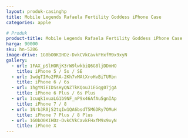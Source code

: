 ```yaml
---
layout: produk-casinghp
title: Mobile Legends Rafaela Fertility Goddess iPhone Case
categories: apple

# Produk
product-title: Mobile Legends Rafaela Fertility Goddess iPhone Case
harga: 90000
sku: hn-5286
image-drive: 1G0bO0KIHDz-DvkCVkCavkFHxfM9x9xyN
gallery:
  - url: 1FAX_pSlHORjK3rW9lwkbiQ6G8ljDDmHO
    title: iPhone 5 / 5s / SE
  - url: 1wdgTIMo2FRA-2Kh7vMAtXroHvBiTURbn
    title: iPhone 6 / 6s
  - url: 1hgYNiEIDSsHyQNZTkKQouJ1EGqg07jgA
    title: iPhone 6 Plus / 6s Plus
  - url: 1cuqk1xuaLG1b9NF_nP9x46AfAu5gnIAp
    title: iPhone 7 / 8
  - url: 1Nrb3R0jS2tqIw1QA6bsdT5M6DRy7OMuH
    title: iPhone 7 Plus / 8 Plus
  - url: 1G0bO0KIHDz-DvkCVkCavkFHxfM9x9xyN
    title: iPhone X
---
```

